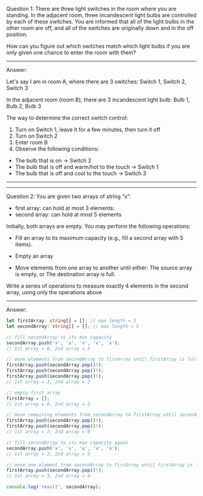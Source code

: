 Question 1: There are three light switches in the room where you are standing. In the adjacent room, three incandescent light bulbs are controlled by each of these switches. You are informed that all of the light bulbs in the other room are off, and all of the switches are originally down and in the off position.

How can you figure out which switches match which light bulbs if you are only given one chance to enter the room with them?

---

Answer:

Let's say I am in room A, where there are 3 switches:
Switch 1, Switch 2, Switch 3

In the adjacent room (room B), there are 3 incandescent light bulb:
Bulb 1, Bulb 2, Bulb 3

The way to determine the correct switch control:

1. Turn on Switch 1, leave it for a few minutes, then turn it off
2. Turn on Switch 2
3. Enter room B
4. Observe the following conditions:

- The bulb that is on → Switch 2
- The bulb that is off and warm/hot to the touch → Switch 1
- The bulb that is off and cool to the touch → Switch 3

---

---

Question 2: You are given two arrays of string “x”:

- first array: can hold at most 3 elements:
- second array: can hold at most 5 elements

Initially, both arrays are empty. You may perform the following operations:

- Fill an array to its maximum capacity (e.g., fill a second array with 5 items).
- Empty an array

- Move elements from one array to another until either:
  The source array is empty, or The destination array is full.

Write a series of operations to measure exactly 4 elements in the second array,
using only the operations above

---

Answer:

```typescript
let firstArray: string[] = []; // max length = 3
let secondArray: string[] = []; // max length = 5

// fill secondArray to its max capacity
secondArray.push('x', 'x', 'x', 'x', 'x');
// 1st array = 0, 2nd array = 5

// move elements from secondArray to firsArray until firstArray is full
firstArray.push(secondArray.pop()!);
firstArray.push(secondArray.pop()!);
firstArray.push(secondArray.pop()!);
// 1st array = 3, 2nd array = 2

// empty first array
firstArray = [];
// 1st array = 0, 2nd array = 2

// move remaining elements from secondArray to firstArray until secondArray empty
firstArray.push(secondArray.pop()!);
firstArray.push(secondArray.pop()!);
// 1st array = 2, 2nd array = 0

// fill secondArray to its max capacity again
secondArray.push('x', 'x', 'x', 'x', 'x');
// 1st array = 2, 2nd array = 5

// move one element from secondArray to firsArray until firstArray is full
firstArray.push(secondArray.pop()!);
// 1st array = 3, 2nd array = 4

console.log('result', secondArray);
```
